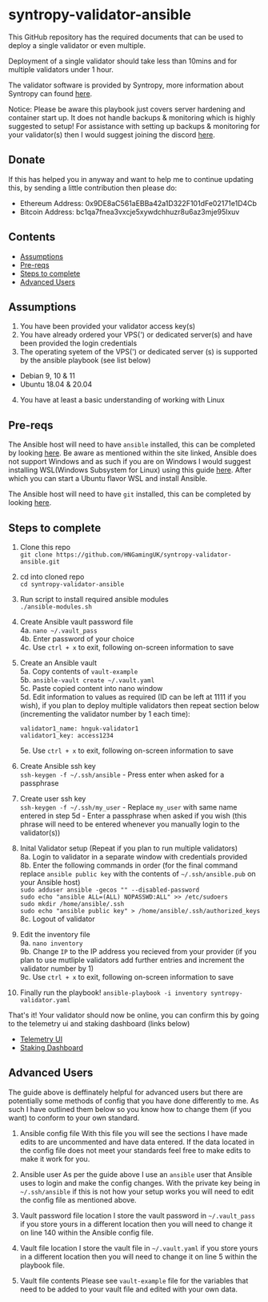 # syntropy-validator-ansible

This GitHub repository has the required documents that can be used to deploy a single validator or even multiple.

Deployment of a single validator should take less than 10mins and for multiple validators under 1 hour.

The validator software is provided by Syntropy, more information about Syntropy can found [here](https://www.syntropynet.com/).

Notice: Please be aware this playbook just covers server hardening and container start up. It does not handle backups & monitoring which is highly suggested to setup! For assistance with setting up backups & monitoring for your validator(s) then I would suggest joining the discord [here](https://discord.gg/3gc9fzH4qd).

## Donate

If this has helped you in anyway and want to help me to continue updating this, by sending a little contribution then please do:

  - Ethereum Address: 0x9DE8aC561aEBBa42a1D322F101dFe02171e1D4Cb
  - Bitcoin  Address: bc1qa7fnea3vxcje5xywdchhuzr8u6az3mje95lxuv

## Contents

* [Assumptions](#assumptions)
* [Pre-reqs](#pre-reqs)
* [Steps to complete](#steps-to-complete)  
* [Advanced Users](#advanced-users)

## Assumptions

1. You have been provided your validator access key(s)
2. You have already ordered your VPS(') or dedicated server(s) and have been provided the login credentials  
3. The operating syetem of the VPS(') or dedicated server (s) is supported by the ansible playbook (see list below)
  - Debian 9, 10 & 11
  - Ubuntu 18.04 & 20.04
4. You have at least a basic understanding of working with Linux

## Pre-reqs

The Ansible host will need to have `ansible` installed, this can be completed by looking [here](https://docs.ansible.com/ansible/latest/installation_guide/intro_installation.html). Be aware as mentioned within the site linked, Ansible does not support Windows and as such if you are on Windows I would suggest installing WSL(Windows Subsystem for Linux) using this guide [here](https://docs.microsoft.com/en-us/windows/wsl/install). After which you can start a Ubuntu flavor WSL and install Ansible. 

The Ansible host will need to have `git` installed, this can be completed by looking [here](https://git-scm.com/downloads).

## Steps to complete

1. Clone this repo  
`git clone https://github.com/HNGamingUK/syntropy-validator-ansible.git`

2. cd into cloned repo  
`cd syntropy-validator-ansible`

3. Run script to install required ansible modules  
`./ansible-modules.sh`

4. Create Ansible vault password file  
  4a. `nano ~/.vault_pass`  
  4b. Enter password of your choice  
  4c. Use `ctrl + x` to exit, following on-screen information to save

5. Create an Ansible vault  
  5a. Copy contents of `vault-example`  
  5b. `ansible-vault create ~/.vault.yaml`  
  5c. Paste copied content into nano window  
  5d. Edit information to values as required (ID can be left at 1111 if you wish), if you plan to deploy multiple validators then repeat section below (incrementing the validator number by 1 each time):
    ```
    validator1_name: hnguk-validator1
    validator1_key: access1234
    ```
    5e. Use `ctrl + x` to exit, following on-screen information to save

6. Create Ansible ssh key  
`ssh-keygen -f ~/.ssh/ansible` - Press enter when asked for a passphrase

7. Create user ssh key  
`ssh-keygen -f ~/.ssh/my_user` - Replace `my_user` with same name entered in step 5d - Enter a passphrase when asked if you wish (this phrase will need to be entered whenever you manually login to the validator(s))

8. Inital Validator setup (Repeat if you plan to run multiple validators)  
  8a. Login to validator in a separate window with credentials provided  
  8b. Enter the following commands in order (for the final command replace `ansible public key` with the contents of `~/.ssh/ansible.pub` on your Ansible host)  
`sudo adduser ansible -gecos "" --disabled-password`  
`sudo echo "ansible ALL=(ALL) NOPASSWD:ALL" >> /etc/sudoers`  
`sudo mkdir /home/ansible/.ssh`  
`sudo echo "ansible public key" > /home/ansible/.ssh/authorized_keys`  
  8c. Logout of validator

9. Edit the inventory file  
  9a. `nano inventory`  
  9b. Change `IP` to the IP address you recieved from your provider (if you plan to use mutliple validators add further entries and increment the validator number by 1)  
  9c. Use `ctrl + x` to exit, following on-screen information to save

10. Finally run the playbook!
`ansible-playbook -i inventory syntropy-validator.yaml`  

That's it! Your validator should now be online, you can confirm this by going to the telemetry ui and staking dashboard (links below)

* [Telemetry UI](https://telemetry-ui.syntropynet.com/)
* [Staking Dashboard](https://staking.syntropynet.com/)

## Advanced Users
The guide above is deffinately helpful for advanced users but there are potentially some methods of config that you have done differently to me. As such I have outlined them below so you know how to change them (if you want) to conform to your own standard.

1. Ansible config file
With this file you will see the sections I have made edits to are uncommented and have data entered. If the data located in the config file does not meet your standards feel free to make edits to make it work for you.

2. Ansible user
As per the guide above I use an `ansible` user that Ansible uses to login and make the config changes. With the private key being in `~/.ssh/ansible` if this is not how your setup works you will need to edit the config file as mentioned above.

3. Vault password file location
I store the vault password in `~/.vault_pass` if you store yours in a different location then you will need to change it on line 140 within the Ansible config file.

4. Vault file location
I store the vault file in `~/.vault.yaml` if you store yours in a different location then you will need to change it on line 5 within the playbook file.

5. Vault file contents
Please see `vault-example` file for the variables that need to be added to your vault file and edited with your own data.  